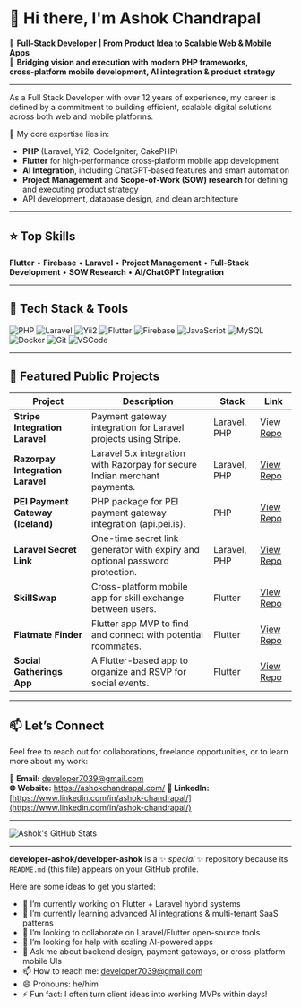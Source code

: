 # 👋 Hi there, I'm Ashok Chandrapal

🚀 **Full‑Stack Developer | From Product Idea to Scalable Web & Mobile Apps**  
🧠 **Bridging vision and execution with modern PHP frameworks, cross‑platform mobile development, AI integration & product strategy**

---

As a Full Stack Developer with over 12 years of experience, my career is defined by a commitment to building efficient, scalable digital solutions across both web and mobile platforms.

🔧 My core expertise lies in:  
- **PHP** (Laravel, Yii2, CodeIgniter, CakePHP)  
- **Flutter** for high‑performance cross‑platform mobile app development  
- **AI Integration**, including ChatGPT-based features and smart automation  
- **Project Management** and **Scope-of-Work (SOW) research** for defining and executing product strategy  
- API development, database design, and clean architecture

---

## ⭐ Top Skills  
**Flutter** • **Firebase** • **Laravel** • **Project Management** • **Full‑Stack Development** • **SOW Research** • **AI/ChatGPT Integration**

---

## 🚀 Tech Stack & Tools

![PHP](https://img.shields.io/badge/PHP-777BB4?style=for-the-badge&logo=php&logoColor=white)
![Laravel](https://img.shields.io/badge/Laravel-E74430?style=for-the-badge&logo=laravel&logoColor=white)
![Yii2](https://img.shields.io/badge/Yii2-3498DB?style=for-the-badge&logo=php&logoColor=white)
![Flutter](https://img.shields.io/badge/Flutter-02569B?style=for-the-badge&logo=flutter&logoColor=white)
![Firebase](https://img.shields.io/badge/Firebase-FFCA28?style=for-the-badge&logo=firebase&logoColor=black)
![JavaScript](https://img.shields.io/badge/JavaScript-F7DF1E?style=for-the-badge&logo=javascript&logoColor=black)
![MySQL](https://img.shields.io/badge/MySQL-005C84?style=for-the-badge&logo=mysql&logoColor=white)
![Docker](https://img.shields.io/badge/Docker-2496ED?style=for-the-badge&logo=docker&logoColor=white)
![Git](https://img.shields.io/badge/Git-F05032?style=for-the-badge&logo=git&logoColor=white)
![VSCode](https://img.shields.io/badge/VS%20Code-007ACC?style=for-the-badge&logo=visual-studio-code&logoColor=white)

---

## 🚀 Featured Public Projects

| Project | Description | Stack | Link |
|--------|-------------|-------|------|
| **Stripe Integration Laravel** | Payment gateway integration for Laravel projects using Stripe. | Laravel, PHP | [View Repo](https://github.com/developer-ashok/stripe-integration-laravel) |
| **Razorpay Integration Laravel** | Laravel 5.x integration with Razorpay for secure Indian merchant payments. | Laravel, PHP | [View Repo](https://github.com/developer-ashok/razorpay-integration-laravel) |
| **PEI Payment Gateway (Iceland)** | PHP package for PEI payment gateway integration (api.pei.is). | PHP | [View Repo](https://github.com/developer-ashok/pei) |
| **Laravel Secret Link** | One-time secret link generator with expiry and optional password protection. | Laravel, PHP | [View Repo](https://github.com/developer-ashok/laravel-secret-link) |
| **SkillSwap** | Cross-platform mobile app for skill exchange between users. | Flutter | [View Repo](https://github.com/developer-ashok/flutter-skillswap) |
| **Flatmate Finder** | Flutter app MVP to find and connect with potential roommates. | Flutter | [View Repo](https://github.com/developer-ashok/flutter-flatmate) |
| **Social Gatherings App** | A Flutter-based app to organize and RSVP for social events. | Flutter | [View Repo](https://github.com/developer-ashok/flutter-social-gatherings-mvp) |

---

## 📫 Let’s Connect

Feel free to reach out for collaborations, freelance opportunities, or to learn more about my work:

**📧 Email:** developer7039@gmail.com  
**🌐 Website:**  https://ashokchandrapal.com/
**🔗 LinkedIn:** [https://www.linkedin.com/in/ashok-chandrapal/](https://www.linkedin.com/in/ashok-chandrapal/)

---

![Ashok's GitHub Stats](https://github-readme-stats.vercel.app/api?username=developer-ashok&show_icons=true&theme=radical)

---


**developer-ashok/developer-ashok** is a ✨ _special_ ✨ repository because its `README.md` (this file) appears on your GitHub profile.

Here are some ideas to get you started:

- 🔭 I’m currently working on Flutter + Laravel hybrid systems
- 🌱 I’m currently learning advanced AI integrations & multi-tenant SaaS patterns
- 👯 I’m looking to collaborate on Laravel/Flutter open-source tools
- 🤔 I’m looking for help with scaling AI-powered apps
- 💬 Ask me about backend design, payment gateways, or cross-platform mobile UIs
- 📫 How to reach me: developer7039@gmail.com
- 😄 Pronouns: he/him
- ⚡ Fun fact: I often turn client ideas into working MVPs within days!

